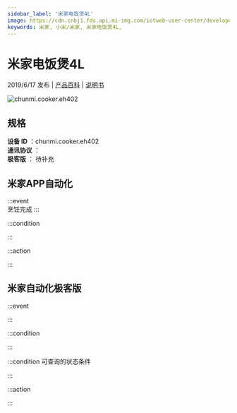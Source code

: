 ```yaml
---
sidebar_label: '米家电饭煲4L'
image: https://cdn.cnbj1.fds.api.mi-img.com/iotweb-user-center/developer_167904761372849vozTSy.png?GalaxyAccessKeyId=AKVGLQWBOVIRQ3XLEW&Expires=9223372036854775807&Signature=FvKrwolGsv+erGc7BaJ85c0nD5A=
keywords: 米家, 小米/米家, 米家电饭煲4L, 
---
```

# 米家电饭煲4L

2019/6/17 发布 | [产品百科](https://home.mi.com/webapp/content/baike/product/index.html?model=chunmi.cooker.eh402/) | [说明书](https://home.mi.com/views/introduction.html?model=chunmi.cooker.eh402&region=cn)

![chunmi.cooker.eh402](https://cdn.cnbj1.fds.api.mi-img.com/iotweb-user-center/developer_167904761372849vozTSy.png?GalaxyAccessKeyId=AKVGLQWBOVIRQ3XLEW&Expires=9223372036854775807&Signature=FvKrwolGsv+erGc7BaJ85c0nD5A=)

## 规格  
> 
**设备 ID** ：chunmi.cooker.eh402  
**通讯协议** ：  
**极客版**  ： 待补充 


## 米家APP自动化  

:::event  
烹饪完成
:::

:::condition  

:::

:::action   

:::

## 米家自动化极客版  

:::event  

:::

:::condition  

:::

:::condition 可查询的状态条件  

:::

:::action  

:::

        
